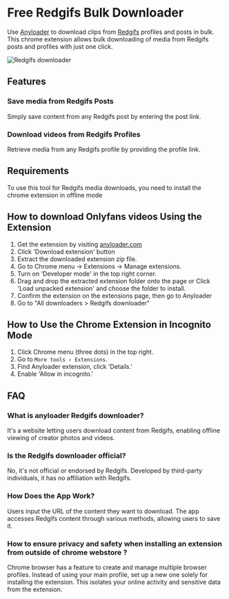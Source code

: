 # Free Redgifs Bulk Downloader

Use [Anyloader](https://anyloader.com/redgifs-downloader) to download clips from [Redgifs](https://redgifs.com) profiles and posts in bulk. This chrome extension allows bulk downloading of media from Redgifs posts and profiles with just one click.

![Redgifs downloader](https://ik.imagekit.io/webscraper/Onlyfans%20downloader/onlyfans%20downloader%20-%20videos.png?updatedAt=1707917537610)

## Features
### Save media from Redgifs Posts
Simply save content from any Redgifs post by entering the post link. 

### Download videos from Redgifs Profiles
Retrieve media from any Redgifs profile by providing the profile link.

## Requirements

To use this tool for Redgifs media downloads, you need to install the chrome extension in offline mode

## How to download Onlyfans videos Using the Extension

1. Get the extension by visiting [anyloader.com](https://anyloader.com)
2. Click 'Download extension' button
3. Extract the downloaded extension zip file.
4. Go to Chrome menu → Extensions → Manage extensions.
6. Turn on 'Developer mode' in the top right corner.
7. Drag and drop the extracted extension folder onto the page or Click 'Load unpacked extension' and choose the folder to install.
8. Confirm the extension on the extensions page, then go to Anyloader
9. Go to "All downloaders > Redgifs downloader"

## How to Use the Chrome Extension in Incognito Mode

1. Click Chrome menu (three dots) in the top right.
2. Go to `More tools › Extensions`.
3. Find Anyloader extension, click 'Details.'
4. Enable 'Allow in incognito.'

## FAQ

### What is anyloader Redgifs downloader?
It's a website letting users download content from Redgifs, enabling offline viewing of creator photos and videos.

### Is the Redgifs downloader official?
No, it's not official or endorsed by Redgifs. Developed by third-party individuals, it has no affiliation with Redgifs.

### How Does the App Work?
Users input the URL of the content they want to download. The app accesses Redgifs content through various methods, allowing users to save it.

### How to ensure privacy and safety when installing an extension from outside of chrome webstore ?
Chrome browser has a feature to create and manage multiple browser profiles. 
Instead of using your main profile, set up a new one solely for installing the extension. 
This isolates your online activity and sensitive data from the extension.
